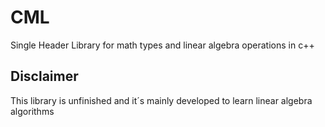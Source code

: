# CML
Single Header Library for math types and linear algebra operations in c++

## Disclaimer
This library is unfinished and it´s mainly developed to learn linear algebra
algorithms
